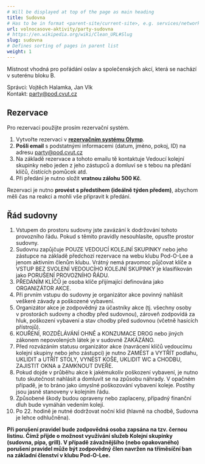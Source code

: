 ```yaml
---
# Will be displayed at top of the page as main heading
title: Sudovna
# Has to be in format <parent-site/current-site>, e.g. services/network (notice missing slash at the beginning)
url: volnocasove-aktivity/party-sudovna
# https://en.wikipedia.org/wiki/Clean_URL#Slug
slug: sudovna
# Defines sorting of pages in parent list
weight: 1
---
```


Místnost vhodná pro pořádání oslav a společenských akcí, která se nachází v suterénu bloku B.

Správci: Vojtěch Halamka, Jan Vlk  
Kontakt: party@pod.cvut.cz

<!-- TODO Foto bude, až bude sudovna komplet po rekonstrukci -->

## Rezervace

Pro rezervaci použijte prosím rezervační systém.

1. Vytvořte rezervaci v [**rezervačním systému Olymp**](https://olymp.pod.cvut.cz/reservations).
2. **Pošli email** s podstatnými informacemi (datum, jméno, pokoj, ID) na adresu <party@pod.cvut.cz>
3. Na základě rezervace a tohoto emailu tě kontaktuje Vedoucí kolejní skupinky nebo jeden z jeho zástupců a domluví se s tebou na předání klíčů, čistících pomůcek atd.
4. Při předání je nutno složit **vratnou zálohu 500 Kč**.

Rezervaci je nutno **provést s předstihem (ideálně týden předem)**, abychom měli čas na reakci a mohli vše připravit k předání. 

## Řád sudovny
1. Vstupem do prostoru sudovny jste zavázání k dodržování tohoto provozního řádu. Pokud s těmito pravidly nesouhlasíte, opusťte prostor sudovny.
2. Sudovnu zapůjčuje POUZE VEDOUCÍ KOLEJNÍ SKUPINKY nebo jeho zástupce na základě předchozí rezervace na webu klubu Pod-O-Lee a jenom aktivním členům klubu. Vrátný nemá pravomoc půjčovat klíče a VSTUP BEZ SVOLENÍ VEDOUCÍHO KOLEJNÍ SKUPINKY je klasifikován jako PORUŠENÍ PROVOZNÍHO ŘÁDU.
3. PŘEDÁNÍM KLÍČŮ je osoba klíče přijímající definována jako ORGANIZÁTOR AKCE.
4. Při prvním vstupu do sudovny je organizátor akce povinný nahlásit veškeré závady a poškozené vybavení.
5. Organizátor akce je zodpovědný za účastníky akce (tj. všechny osoby v prostorách sudovny a chodby před sudovnou), zároveň zodpovídá za hluk, poškození vybavení a stav chodby před sudovnou (včetně hasících přístrojů).
6. KOUŘENÍ, ROZDĚLÁVÁNÍ OHNĚ a KONZUMACE DROG nebo jiných zákonem nepovolených látek je v sudovně ZAKÁZÁNO.
7. Před rozvázáním statusu organizátor akce (navrácení klíčů vedoucímu kolejní skupiny nebo jeho zástupci) je nutno ZAMÉST a VYTŘÍT podlahu, UKLIDIT a UTŘÍT STOLY, VYNÉST KOŠE, UKLIDIT WC a CHODBU, ZAJISTIT OKNA a ZAMKNOUT DVEŘE.
8. Pokud dojde v průběhu akce k jakémukoliv poškození vybavení, je nutno tuto skutečnost nahlásit a domluvit se na způsobu náhrady. V opačném případě, je to bráno jako úmyslné poškozování vybavení koleje. Postihy jsou jasně stanoveny v kolejním řádu.
9. Způsobené škody budou opraveny nebo zaplaceny, případný finanční dluh bude vymáhán vedením kolejí.
10. Po 22. hodině je nutné dodržovat noční klid (hlavně na chodbě, Sudovna je lehce odhlučněna).

**Při porušení pravidel bude zodpovědná osoba zapsána na tzv. černou listinu. Čímž přijde o možnost využívání služeb Kolejní skupinky (sudovna, pípa, grill). V případě závažnějšího (nebo opakovaného) porušení pravidel může být zodpovědný člen navržen na tříměsíční ban na základní členství v klubu Pod-O-Lee.**
